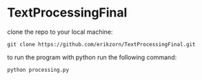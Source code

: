 # TextProcessingFinal
clone the repo to your local machine:
```
git clone https://github.com/erikzorn/TextProcessingFinal.git
```
to run the program with python run the following command:
```
python processing.py
```
